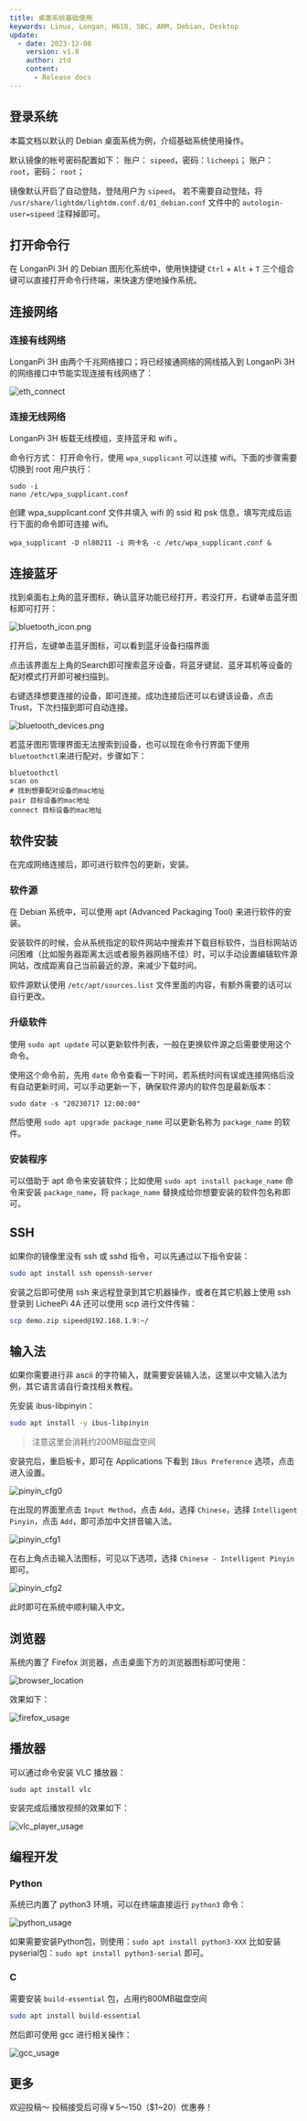 ```yaml
---
title: 桌面系统基础使用
keywords: Linux, Longan, H618, SBC, ARM, Debian, Desktop
update:
  - date: 2023-12-08
    version: v1.0
    author: ztd
    content:
      - Release docs
---
```


## 登录系统

本篇文档以默认的 Debian 桌面系统为例，介绍基础系统使用操作。

默认镜像的帐号密码配置如下：
账户： `sipeed`，密码：`licheepi`；
账户：`root`，密码： `root`；

镜像默认开启了自动登陆，登陆用户为 `sipeed`。
若不需要自动登陆，将 `/usr/share/lightdm/lightdm.conf.d/01_debian.conf` 文件中的 `autologin-user=sipeed` 注释掉即可。

## 打开命令行

在 LonganPi 3H 的 Debian 图形化系统中，使用快捷键 `Ctrl` + `Alt` + `T` 三个组合键可以直接打开命令行终端，来快速方便地操作系统。

## 连接网络

### 连接有线网络

LonganPi 3H 由两个千兆网络接口；将已经接通网络的网线插入到 LonganPi 3H 的网络接口中节能实现连接有线网络了：

![eth_connect](./assets/peripheral/eth_connect.png)

### 连接无线网络

LonganPi 3H 板载无线模组，支持蓝牙和 wifi 。

命令行方式：
打开命令行，使用 `wpa_supplicant` 可以连接 wifi。下面的步骤需要切换到 root 用户执行：
```shell
sudo -i
nano /etc/wpa_supplicant.conf
```
创建 wpa_supplicant.conf 文件并填入 wifi 的 ssid 和 psk 信息，填写完成后运行下面的命令即可连接 wifi。
```shell
wpa_supplicant -D nl80211 -i 网卡名 -c /etc/wpa_supplicant.conf &
```


## 连接蓝牙

找到桌面右上角的蓝牙图标，确认蓝牙功能已经打开，若没打开，右键单击蓝牙图标即可打开：

![bluetooth_icon.png](./assets/desktop/bluetooth_icon.png)

打开后，左键单击蓝牙图标，可以看到蓝牙设备扫描界面

点击该界面左上角的Search即可搜索蓝牙设备，将蓝牙键鼠、蓝牙耳机等设备的配对模式打开即可被扫描到。

右键选择想要连接的设备，即可连接。成功连接后还可以右键该设备，点击Trust，下次扫描到即可自动连接。

![bluetooth_devices.png](./assets/desktop/bluetooth_devices.png)

若蓝牙图形管理界面无法搜索到设备，也可以现在命令行界面下使用`bluetoothctl`来进行配对，步骤如下：

```shell
bluetoothctl
scan on
# 找到想要配对设备的mac地址
pair 目标设备的mac地址
connect 目标设备的mac地址
```

## 软件安装

在完成网络连接后，即可进行软件包的更新，安装。

### 软件源

在 Debian 系统中，可以使用 apt (Advanced Packaging Tool) 来进行软件的安装。

安装软件的时候，会从系统指定的软件网站中搜索并下载目标软件，当目标网站访问困难（比如服务器距离太远或者服务器网络不佳）时，可以手动设置编辑软件源网站，改成距离自己当前最近的源，来减少下载时间。

软件源默认使用 `/etc/apt/sources.list` 文件里面的内容，有额外需要的话可以自行更改。

### 升级软件

使用 `sudo apt update` 可以更新软件列表，一般在更换软件源之后需要使用这个命令。

使用这个命令前，先用 `date` 命令查看一下时间，若系统时间有误或连接网络后没有自动更新时间，可以手动更新一下，确保软件源内的软件包是最新版本：
```shell
sudo date -s "20230717 12:00:00"
```

然后使用 `sudo apt upgrade package_name` 可以更新名称为 `package_name` 的软件。

### 安装程序

可以借助于 apt 命令来安装软件；比如使用 `sudo apt install package_name` 命令来安装 `package_name`，将 `package_name` 替换成给你想要安装的软件包名称即可。

## SSH

如果你的镜像里没有 ssh 或 sshd 指令，可以先通过以下指令安装：

```bash
sudo apt install ssh openssh-server
```

安装之后即可使用 ssh 来远程登录到其它机器操作，或者在其它机器上使用 ssh 登录到 LicheePi 4A
还可以使用 scp 进行文件传输：

```bash
scp demo.zip sipeed@192.168.1.9:~/
```

## 输入法

如果你需要进行非 ascii 的字符输入，就需要安装输入法，这里以中文输入法为例，其它语言请自行查找相关教程。

先安装 ibus-libpinyin：

```bash
sudo apt install -y ibus-libpinyin
```

> 注意这里会消耗约200MB磁盘空间

安装完后，重启板卡，即可在 Applications 下看到 `IBus Preference` 选项，点击进入设置。  

![pinyin_cfg0](./assets/desktop/pinyin_cfg0.png)

在出现的界面里点击 `Input Method`，点击 `Add`，选择 `Chinese`，选择 `Intelligent Pinyin`，点击 `Add`，即可添加中文拼音输入法。  

![pinyin_cfg1](./assets/desktop/pinyin_cfg1.png) 

在右上角点击输入法图标，可见以下选项，选择 `Chinese - Intelligent Pinyin` 即可。  

![pinyin_cfg2](./assets/desktop/pinyin_cfg2.png)

此时即可在系统中顺利输入中文。

## 浏览器

系统内置了 Firefox 浏览器，点击桌面下方的浏览器图标即可使用： 

![browser_location](./assets/desktop/browser_location.png)

效果如下：

![firefox_usage](./assets/desktop/firefox_usage.png)

## 播放器

可以通过命令安装 VLC 播放器：

```shell
sudo apt install vlc
```

安装完成后播放视频的效果如下：

![vlc_player_usage](./assets/desktop/vlc_player_usage.png)


## 编程开发 

### Python

系统已内置了 python3 环境，可以在终端直接运行 `python3` 命令：

![python_usage](./assets/desktop/python_usage.png)

如果需要安装Python包，则使用：`sudo apt install python3-XXX`
比如安装pyserial包：`sudo apt install python3-serial` 即可。

### C

需要安装 `build-essential` 包，占用约800MB磁盘空间

```bash
sudo apt install build-essential
```

然后即可使用 gcc 进行相关操作：

![gcc_usage](./assets/desktop/gcc_usage.png)

## 更多
欢迎投稿～ 投稿接受后可得￥5～150（$1~20）优惠券！